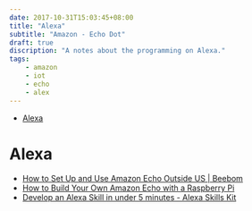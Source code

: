 ```yaml
---
date: 2017-10-31T15:03:45+08:00
title: "Alexa"
subtitle: "Amazon - Echo Dot"
draft: true
discription: "A notes about the programming on Alexa."
tags:
    - amazon
    - iot
    - echo
    - alex
---
```


<!-- MarkdownTOC -->

- [Alexa](#alexa)

<!-- /MarkdownTOC -->

# Alexa
- [How to Set Up and Use Amazon Echo Outside US | Beebom][@1]
- [How to Build Your Own Amazon Echo with a Raspberry Pi][@2]
- [Develop an Alexa Skill in under 5 minutes - Alexa Skills Kit][@3]

<!-- reference links -->

[@1]: https://beebom.com/how-to-set-up-and-use-amazon-echo-outside-us/
[@2]: https://lifehacker.com/how-to-build-your-own-amazon-echo-with-a-raspberry-pi-1787726931
[@3]: https://developer.amazon.com/alexa-skills-kit/alexa-skill-quick-start-tutorial
